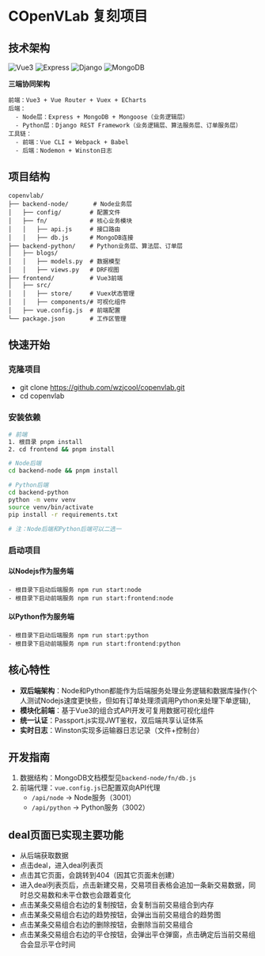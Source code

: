 # COpenVLab 复刻项目

## 技术架构
![Vue3](https://img.shields.io/badge/Vue-3.5-42b883)
![Express](https://img.shields.io/badge/Express-5.1-68a063)
![Django](https://img.shields.io/badge/Django-4.2-092e20)
![MongoDB](https://img.shields.io/badge/MongoDB-6.3-4db33d)

**三端协同架构**
```
前端：Vue3 + Vue Router + Vuex + ECharts
后端：
  - Node层：Express + MongoDB + Mongoose（业务逻辑层）
  - Python层：Django REST Framework（业务逻辑层、算法服务层、订单服务层）
工具链：
  - 前端：Vue CLI + Webpack + Babel
  - 后端：Nodemon + Winston日志
```

## 项目结构

```
copenvlab/
├── backend-node/       # Node业务层
│   ├── config/        # 配置文件
│   ├── fn/            # 核心业务模块
│   │   ├── api.js     # 接口路由
│   │   ├── db.js      # MongoDB连接
├── backend-python/    # Python业务层、算法层、订单层
│   ├── blogs/         
│   │   ├── models.py  # 数据模型
│   │   ├── views.py   # DRF视图
├── frontend/          # Vue3前端
│   ├── src/
│   │   ├── store/     # Vuex状态管理
│   │   ├── components/# 可视化组件
│   ├── vue.config.js  # 前端配置
└── package.json       # 工作区管理
```

## 快速开始
### 克隆项目
- git clone https://github.com/wzjcool/copenvlab.git
- cd copenvlab

### 安装依赖
```bash
# 前端
1. 根目录 pnpm install
2. cd frontend && pnpm install

# Node后端 
cd backend-node && pnpm install

# Python后端
cd backend-python
python -m venv venv
source venv/bin/activate
pip install -r requirements.txt

# 注：Node后端和Python后端可以二选一
```
### 启动项目
#### 以Nodejs作为服务端
```
- 根目录下启动后端服务 npm run start:node
- 根目录下启动前端服务 npm run start:frontend:node
```
#### 以Python作为服务端
```
- 根目录下启动后端服务 npm run start:python
- 根目录下启动前端服务 npm run start:frontend:python
```

## 核心特性
- **双后端架构**：Node和Python都能作为后端服务处理业务逻辑和数据库操作(个人测试Nodejs速度更快些，但如有订单处理须调用Python来处理下单逻辑),
- **模块化前端**：基于Vue3的组合式API开发可复用数据可视化组件
- **统一认证**：Passport.js实现JWT鉴权，双后端共享认证体系
- **实时日志**：Winston实现多运输器日志记录（文件+控制台）

## 开发指南
1. 数据结构：MongoDB文档模型见`backend-node/fn/db.js`
2. 前端代理：`vue.config.js`已配置双向API代理
   - `/api/node` → Node服务（3001）
   - `/api/python` → Python服务（3002）


## deal页面已实现主要功能
- 从后端获取数据
- 点击deal，进入deal列表页
- 点击其它页面，会跳转到404（因其它页面未创建）
- 进入deal列表页后，点击新建交易，交易项目表格会追加一条新交易数据，同时总交易数和未平仓数也会跟着变化
- 点击某条交易组合右边的复制按钮，会复制当前交易组合到内存
- 点击某条交易组合右边的趋势按钮，会弹出当前交易组合的趋势图
- 点击某条交易组合右边的删除按钮，会删除当前交易组合
- 点击某条交易组合右边的平仓按钮，会弹出平仓弹窗，点击确定后当前交易组合会显示平仓时间






